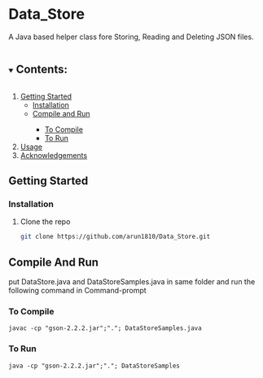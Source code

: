 # Data_Store

A Java based helper class fore Storing, Reading and Deleting JSON files.

<details open="open">
  <summary><h2 style="display: inline-block">Contents:</h2></summary>
  <ol>
    <li>
      <a href="#getting-started">Getting Started</a>
      <ul>
        <li><a href="#installation">Installation</a></li>
        <li><a href="#Compile And Run">Compile and Run</a></li>
        <ul>
        <li><a href="#tocompile">To Compile</a></li>
        <li><a href="#torun">To Run</a></li>
        </ul>
        </ul>
    </li>
    <li><a href="#usage">Usage</a></li>
    <li><a href="#acknowledgements">Acknowledgements</a></li>
  </ol>
</details>
 

## Getting Started

### Installation

1. Clone the repo
   ```sh
   git clone https://github.com/arun1810/Data_Store.git
   ```
## Compile And Run
put DataStore.java and DataStoreSamples.java in same folder and run the following command in Command-prompt
### To Compile
```
javac -cp "gson-2.2.2.jar";"."; DataStoreSamples.java
```
### To Run
```
java -cp "gson-2.2.2.jar";"."; DataStoreSamples
```

